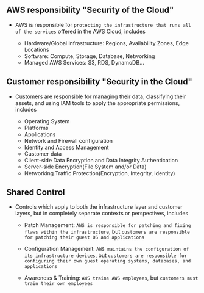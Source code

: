 ## AWS responsibility "Security of the Cloud"

- AWS is responsible for `protecting the infrastructure that runs all of the services` offered in the AWS Cloud, includes

  - Hardware/Global infrastructure: Regions, Availability Zones, Edge Locations
  - Software: Compute, Storage, Database, Networking
  - Managed AWS Services: S3, RDS, DynamoDB...

## Customer responsibility "Security in the Cloud"

- Customers are responsible for managing their data, classifying their assets, and using IAM tools to apply the appropriate permissions, includes

  - Operating System
  - Platforms
  - Applications
  - Network and Firewall configuration
  - Identity and Access Management
  - Customer data
  - Client-side Data Encryption and Data Integrity Authentication
  - Server-side Encryption(File System and/or Data)
  - Networking Traffic Protection(Encryption, Integrity, Identity)

## Shared Control

- Controls which apply to both the infrastructure layer and customer layers, but in completely separate contexts or perspectives, includes

  - Patch Management: `AWS is responsible for patching and fixing flaws within the infrastructure`, but `customers are responsible for patching their guest OS and applications`

  - Configuration Management: `AWS maintains the configuration of its infrastructure devices`, but `customers are responsible for configuring their own guest operating systems, databases, and applications`

  - Awareness & Training: `AWS trains AWS employees`, but `customers must train their own employees`
